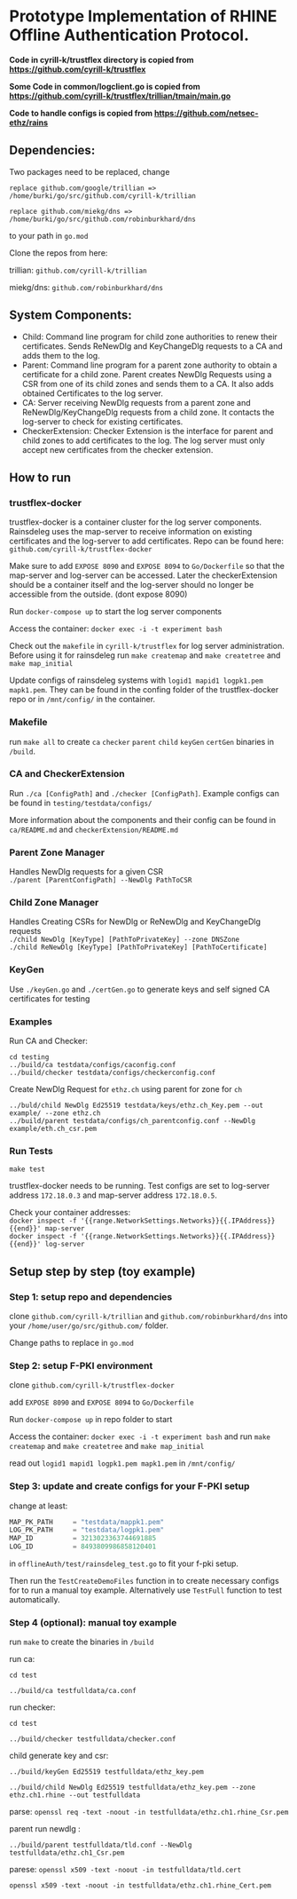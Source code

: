  # Prototype Implementation of RHINE Offline Authentication Protocol. 

**Code in cyrill-k/trustflex directory is copied from https://github.com/cyrill-k/trustflex**

**Some Code in common/logclient.go is copied from https://github.com/cyrill-k/trustflex/trillian/tmain/main.go**

**Code to handle configs is copied from https://github.com/netsec-ethz/rains**

## Dependencies: 
Two packages need to be replaced, change 

```replace github.com/google/trillian => /home/burki/go/src/github.com/cyrill-k/trillian```

```replace github.com/miekg/dns => /home/burki/go/src/github.com/robinburkhard/dns```

to your path in `go.mod`

Clone the repos from here: 

trillian: `github.com/cyrill-k/trillian`

miekg/dns: `github.com/robinburkhard/dns`

## System Components: 
   - Child: Command line program for child zone authorities to renew their certificates. Sends ReNewDlg and KeyChangeDlg requests to a CA and adds them to the log. 
   - Parent: Command line program for a parent zone authority to obtain a certificate for a child zone. Parent creates NewDlg Requests using a CSR from one of its child zones and sends them to a CA. It also adds obtained Certificates to the log server.   
   - CA: Server receiving NewDlg requests from a parent zone and ReNewDlg/KeyChangeDlg requests from a child zone. It contacts the log-server to check for existing certificates. 
   - CheckerExtension: Checker Extension is the interface for parent and child zones to add certificates to the log. The log server must only accept new certificates from the checker extension.

## How to run 

### trustflex-docker 
trustflex-docker is a container cluster for the log server components. Rainsdeleg uses the map-server to receive information on existing certificates and the log-server  to add certificates. 
Repo can be found here: ``github.com/cyrill-k/trustflex-docker``

Make sure to add ``EXPOSE 8090`` and ``EXPOSE 8094`` to ``Go/Dockerfile`` so that the map-server and log-server can be accessed. Later the checkerExtension should be a container itself and the log-server should no longer be accessible from the outside. (dont expose 8090)

Run `docker-compose up` to start the log server components

Access the container: ``docker exec -i -t experiment bash``

Check out the `makefile` in `cyrill-k/trustflex` for log server administration.
Before using it for rainsdeleg  run
`make createmap` and `make createtree` and `make map_initial`

Update configs of rainsdeleg systems with `logid1 mapid1 logpk1.pem mapk1.pem`. They can be found in 
the confing folder of the trustflex-docker repo or in `/mnt/config/` in the container. 

### Makefile

run ``make all`` to create `ca` `checker` `parent` `child` `keyGen` `certGen` binaries in `/build`.  

### CA and CheckerExtension 

Run `./ca [ConfigPath]` and `./checker [ConfigPath]`. 
Example configs can be found in `testing/testdata/configs/`

More information about the components and their config can be found in `ca/README.md` and `checkerExtension/README.md`

### Parent Zone Manager

Handles NewDlg requests for a given CSR \
`./parent [ParentConfigPath] --NewDlg PathToCSR`

### Child Zone Manager 
Handles Creating CSRs for NewDlg or ReNewDlg and KeyChangeDlg requests \
`./child NewDlg [KeyType] [PathToPrivateKey] --zone DNSZone`\
`./child ReNewDlg [KeyType] [PathToPrivateKey] [PathToCertificate]`
 

### KeyGen 

Use `./keyGen.go` and `./certGen.go` to generate keys and self signed CA certificates for testing
### Examples 

Run CA and Checker: 
```
cd testing 
../build/ca testdata/configs/caconfig.conf
../build/checker testdata/configs/checkerconfig.conf
```
Create NewDlg Request for `ethz.ch` using parent for zone for `ch`
```
../buld/child NewDlg Ed25519 testdata/keys/ethz.ch_Key.pem --out example/ --zone ethz.ch
../build/parent testdata/configs/ch_parentconfig.conf --NewDlg example/eth.ch_csr.pem
```


### Run Tests

`make test`

trustflex-docker needs to be running. Test configs are set to log-server address `172.18.0.3` and 
map-server address `172.18.0.5`. 

Check your container addresses: \
`docker inspect -f '{{range.NetworkSettings.Networks}}{{.IPAddress}}{{end}}' map-server` \
`docker inspect -f '{{range.NetworkSettings.Networks}}{{.IPAddress}}{{end}}' log-server`


## Setup step by step (toy example) 

### Step 1: setup repo and dependencies 

clone `github.com/cyrill-k/trillian` and `github.com/robinburkhard/dns` into your `/home/user/go/src/github.com/` folder. 

Change paths to replace in `go.mod` 


### Step 2: setup F-PKI environment 

clone ``github.com/cyrill-k/trustflex-docker``

add ``EXPOSE 8090`` and ``EXPOSE 8094`` to ``Go/Dockerfile``

Run `docker-compose up` in repo folder to start

Access the container: ``docker exec -i -t experiment bash`` and run `make createmap` and `make createtree` and `make map_initial`

read out `logid1 mapid1 logpk1.pem mapk1.pem` in `/mnt/config/` 

### Step 3: update and create configs for your F-PKI setup 

change at least: 

```go
MAP_PK_PATH     = "testdata/mappk1.pem"
LOG_PK_PATH     = "testdata/logpk1.pem"
MAP_ID          = 3213023363744691885
LOG_ID          = 8493809986858120401
```

in `offlineAuth/test/rainsdeleg_test.go` to fit your f-pki setup. 

Then run the `TestCreateDemoFiles` function in to create necessary configs for to run a manual toy example. Alternatively use `TestFull` function to test automatically. 

### Step 4 (optional): manual toy example 

run `make` to create the binaries in `/build`

run ca: 

``cd test ``

``../build/ca testfulldata/ca.conf``


run checker: 

 ``cd test ``
 
 ``../build/checker testfulldata/checker.conf ``


child generate key and csr:

 ``../build/keyGen Ed25519 testfulldata/ethz_key.pem ``
 
 ``../build/child NewDlg Ed25519 testfulldata/ethz_key.pem --zone ethz.ch1.rhine --out testfulldata ``
 
parse: 
``openssl req -text -noout -in testfulldata/ethz.ch1.rhine_Csr.pem``


parent run newdlg :


 `` ../build/parent testfulldata/tld.conf --NewDlg testfulldata/ethz.ch1_Csr.pem ``

parese: 
 ``openssl x509 -text -noout -in testfulldata/tld.cert `` 
 
 ``openssl x509 -text -noout -in testfulldata/ethz.ch1.rhine_Cert.pem ``





